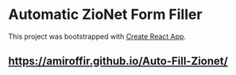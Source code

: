 # Automatic ZioNet Form Filler

This project was bootstrapped with [Create React App](https://github.com/facebook/create-react-app).


## https://amiroffir.github.io/Auto-Fill-Zionet/


